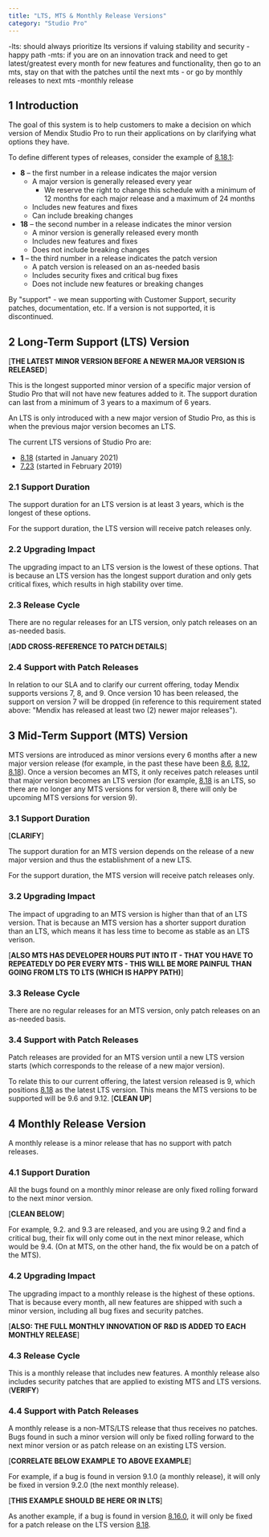 ```yaml
---
title: "LTS, MTS & Monthly Release Versions"
category: "Studio Pro"
---
```


-lts: should always prioritize lts versions if valuing stability and security - happy path
-mts: if you are on an innovation track and need to get latest/greatest every month for new features and functionality, then go to an mts, stay on that with the patches until the next mts - or go by monthly releases to next mts
-monthly release

## 1 Introduction

The goal of this system is to help customers to make a decision on which version of Mendix Studio Pro to run their applications on by clarifying what options they have.

To define different types of releases, consider the example of [8.18.1](8.18#8181):

* **8** – the first number in a release indicates the major version
	* A major version is generally released every year
		* We reserve the right to change this schedule with a minimum of 12 months for each major release and a maximum of 24 months
	* Includes new features and fixes
	* Can include breaking changes
* **18** – the second number in a release indicates the minor version 
	* A minor  version is generally released every month
	* Includes new features and fixes
	* Does not include breaking changes
* **1** – the third number in a release indicates the patch version 
	* A patch version is released on an as-needed basis
	* Includes security fixes and critical bug fixes
	* Does not include new features or breaking changes

By "support" - we mean supporting with Customer Support, security patches, documentation, etc. If a version is not supported, it is discontinued.

## 2 Long-Term Support (LTS) Version

[**THE LATEST MINOR VERSION BEFORE A NEWER MAJOR VERSION IS RELEASED**]

This is the longest supported minor version of a specific major version of Studio Pro that will not have new features added to it. The support duration can last from a minimum of 3 years to a maximum of 6 years.

An LTS is only introduced with a new major version of Studio Pro, as this is when the previous major version becomes an LTS.

The current LTS versions of Studio Pro are:

* [8.18](8.18) (started in January 2021)
* [7.23](7.23) (started in February 2019)

### 2.1 Support Duration

The support duration for an LTS version is at least 3 years, which is the longest of these options.

For the support duration, the LTS version will receive patch releases only. 

### 2.2 Upgrading Impact

The upgrading impact to an LTS version is the lowest of these options. That is because an LTS version has the longest support duration and only gets critical fixes, which results in high stability over time.

### 2.3 Release Cycle

There are no regular releases for an LTS version, only patch releases on an as-needed basis.

[**ADD CROSS-REFERENCE TO PATCH DETAILS**]

### 2.4 Support with Patch Releases

In relation to our SLA and to clarify our current offering, today Mendix supports versions 7, 8, and 9. Once version 10 has been released, the support on version 7 will be dropped (in reference to this requirement stated above: "Mendix has released at least two (2) newer major releases").

## 3 Mid-Term Support (MTS) Version

MTS versions are introduced as minor versions every 6 months after a new major version release (for example, in the past these have been [8.6](8.6), [8.12](8.12), [8.18](8.18)). Once a version becomes an MTS, it only receives patch releases until that major version becomes an LTS version (for example, [8.18](8.18) is an LTS, so there are no longer any MTS versions for version 8, there will only be upcoming MTS versions for version 9).

### 3.1 Support Duration

[**CLARIFY**]

The support duration for an MTS version depends on the release of a new major version and thus the establishment of a new LTS.

For the support duration, the MTS version will receive patch releases only. 

### 3.2 Upgrading Impact

The impact of upgrading to an MTS version is higher than that of an LTS version. That is because an MTS version has a shorter support duration than an LTS, which means it has less time to become as stable as an LTS verison.

[**ALSO MTS HAS DEVELOPER HOURS PUT INTO IT - THAT YOU HAVE TO REPEATEDLY DO PER EVERY MTS - THIS WILL BE MORE PAINFUL THAN GOING FROM LTS TO LTS (WHICH IS HAPPY PATH)**]

### 3.3 Release Cycle

There are no regular releases for an MTS version, only patch releases on an as-needed basis.

### 3.4 Support with Patch Releases

Patch releases are provided for an MTS version until a new LTS version starts (which corresponds to the release of a new major version). 

To relate this to our current offering, the latest version released is 9, which positions [8.18](8.18) as the latest LTS version. This means the MTS versions to be supported will be 9.6 and 9.12. [**CLEAN UP**]

## 4 Monthly Release Version

A monthly release is a minor release that has no support with patch releases.

### 4.1 Support Duration

All the bugs found on a monthly minor release are only fixed rolling forward to the next minor version.

[**CLEAN BELOW**]

For example, 9.2. and 9.3 are released, and you are using 9.2 and find a critical bug, their fix will only come out in the next minor release, which would be 9.4. (On at MTS, on the other hand, the fix would be on a patch of the MTS).

### 4.2 Upgrading Impact

The upgrading impact to a monthly release is the highest of these options.  That is because every month, all new features are shipped with such a minor version, including all bug fixes and security patches.

[**ALSO: THE FULL MONTHLY INNOVATION OF R&D IS ADDED TO EACH MONTHLY RELEASE**]

### 4.3 Release Cycle

This is a monthly release that includes new features. A monthly release also includes security patches that are applied to existing MTS and LTS versions. (**VERIFY**) 

### 4.4 Support with Patch Releases

A monthly release is a non-MTS/LTS release that thus receives no patches. Bugs found in such a minor version will only be fixed rolling forward to the next minor version or as patch release on an existing LTS version.

[**CORRELATE BELOW EXAMPLE TO ABOVE EXAMPLE**]

For example, if a bug is found in version 9.1.0 (a monthly release), it will only be fixed in version 9.2.0 (the next monthly release).

[**THIS EXAMPLE SHOULD BE HERE OR IN LTS**]

As another example, if a bug is found in version [8.16.0](8.16#8160), it will only be fixed for a patch release on the LTS version [8.18](8.18). 
